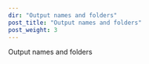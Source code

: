 ```yaml
---
dir: "Output names and folders"
post_title: "Output names and folders"
post_weight: 3
---
```


Output names and folders
